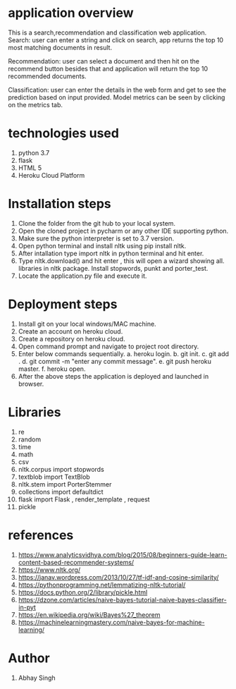 # application overview
This is a search,recommendation and classification web application.
  Search: 
    user can enter a string and click on search, app returns the top 10 most matching 
    documents in result.
  
  Recommendation: 
    user can select a document and then hit on the recommend button besides that 
  and application will return the top 10 recommended documents.
  
  Classification: 
    user can enter the details in the web form and get to see the prediction based on
   input provided. Model metrics can be seen by clicking on the metrics tab.

# technologies used
1. python 3.7
2. flask 
3. HTML 5
4. Heroku Cloud Platform

# Installation steps
1. Clone the folder from the git hub to your local system.
2. Open the cloned project in pycharm or any other IDE supporting python.
3. Make sure the python interpreter is set to  3.7 version.
4. Open python terminal and install nltk using pip install nltk.
5. After intallation type import nltk in python terminal and hit enter.
6. Type nltk.download() and hit enter , this will open a wizard showing all. 
   libraries in nltk package. Install stopwords, punkt and porter_test.
7. Locate the application.py file and execute it.

# Deployment steps
1. Install git on your local windows/MAC machine.
2. Create an account on heroku cloud.
3. Create a repository on heroku cloud.
4. Open command prompt and navigate to project root directory.
5. Enter below commands sequentially.
  a. heroku login.
  b. git init.
  c. git add .
  d. git commit -m "enter any commit message".
  e. git push heroku master.
  f. heroku open.
6. After the above steps the application is deployed and launched in browser.

# Libraries
1. re
2. random
3. time
4. math
5. csv
6. nltk.corpus import stopwords
7. textblob import TextBlob
8. nltk.stem import PorterStemmer
9. collections import defaultdict
10. flask import Flask , render_template , request
11. pickle

# references
1. https://www.analyticsvidhya.com/blog/2015/08/beginners-guide-learn-content-based-recommender-systems/ 
2. https://www.nltk.org/ 
3. https://janav.wordpress.com/2013/10/27/tf-idf-and-cosine-similarity/
4. https://pythonprogramming.net/lemmatizing-nltk-tutorial/ 
5. https://docs.python.org/2/library/pickle.html 
6. https://dzone.com/articles/naive-bayes-tutorial-naive-bayes-classifier-in-pyt 
7. https://en.wikipedia.org/wiki/Bayes%27_theorem 
8. https://machinelearningmastery.com/naive-bayes-for-machine-learning/ 

# Author
1. Abhay Singh



